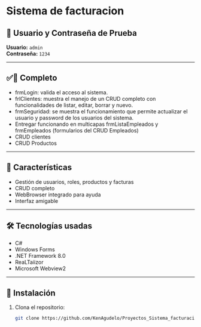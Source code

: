 # Sistema de facturacion

## 🔐 Usuario y Contraseña de Prueba

**Usuario:** `admin`  
**Contraseña:** `1234`

---

## ✅📝 Completo

- frmLogin: valida el acceso al sistema.
- frlClientes: muestra el manejo de un CRUD completo con funcionalidades de listar, editar, borrar y nuevo.
- frmSeguridad: se muestra el funcionamiento que permite actualizar  el usuario y password de los usuarios del sistema.
- Entregar funcionando en multicapas frmListaEmpleados y frmEmpleados (formularios del CRUD Empleados)
- CRUD clientes
- CRUD Productos

---

## 📌 Características

- Gestión de usuarios, roles, productos y facturas
- CRUD completo
- WebBrowser integrado para ayuda
- Interfaz amigable

---

## 🛠️ Tecnologías usadas

- C#
- Windows Forms
- .NET Framework 8.0
- ReaLTaiizor
- Microsoft Webview2

---

## 🚀 Instalación

1. Clona el repositorio:
   ```bash
   git clone https://github.com/KenAgudelo/Proyectos_Sistema_facturacion

